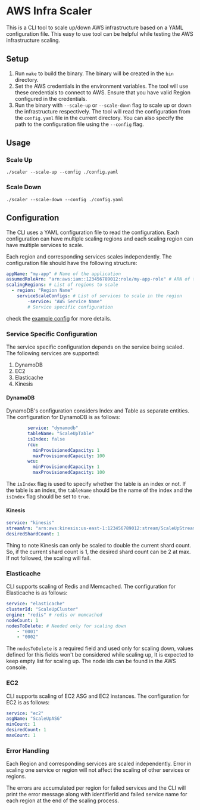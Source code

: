 # AWS Infra Scaler

This is a CLI tool to scale up/down AWS infrastructure based on a YAML configuration file. This easy to use tool can be helpful while testing the AWS infrastructure scaling.


## Setup

1. Run ```make``` to build the binary. The binary will be created in the ```bin``` directory.
2. Set the AWS credentials in the environment variables. The tool will use these credentials to connect to AWS. Ensure that you have valid Region configured in the credentials.
3. Run the binary with ```--scale-up``` or ```--scale-down``` flag to scale up or down the infrastructure respectively. The tool will read the configuration from the ```config.yaml``` file in the current directory. You can also specify the path to the configuration file using the ```--config``` flag.

## Usage

### Scale Up

```
./scaler --scale-up --config ./config.yaml
```

### Scale Down
```
./scaler --scale-down --config ./config.yaml
```

## Configuration

The CLI uses a YAML configuration file to read the configuration. Each configuration can have multiple scaling regions and each scaling region can have multiple services to scale. 

Each region and corresponding services scales independently. The configuration file should have the following structure:
```yaml
appName: "my-app" # Name of the application
assumedRoleArn: "arn:aws:iam::123456789012:role/my-app-role" # ARN of the IAM role to assume
scalingRegions: # List of regions to scale
  - region: "Region Name"
    serviceScaleConfigs: # List of services to scale in the region
        -service: "AWS Service Name"
        # Service specific configuration
```
check the [example config](./config.yaml) for more details.

### Service Specific Configuration

The service specific configuration depends on the service being scaled. The following services are supported:
1. DynamoDB
2. EC2
3. Elasticache
4. Kinesis

#### DynamoDB

DynamoDB's configuration considers Index and Table as separate entities. The configuration for DynamoDB is as follows:

```yaml
        service: "dynamodb"
        tableName: "ScaleUpTable"
        isIndex: false
        rcu:
          minProvisionedCapacity: 1
          maxProvisionedCapacity: 100
        wcu:
          minProvisionedCapacity: 1
          maxProvisionedCapacity: 100
```

The ```isIndex``` flag is used to specify whether the table is an index or not. If the table is an index, the ```tableName``` should be the name of the index and the ```isIndex``` flag should be set to ```true```.

#### Kinesis

```yaml
service: "kinesis"
streamArn: "arn:aws:kinesis:us-east-1:123456789012:stream/ScaleUpStream"
desiredShardCount: 1
```

Thing to note Kinesis can only be scaled to double the current shard count. So, if the current shard count is 1, the desired shard count can be 2 at max. If not followed, the scaling will fail.

### Elasticache

CLI supports scaling of Redis and Memcached. The configuration for Elasticache is as follows:

```yaml
service: "elasticache"
clusterId: "ScaleUpCluster"
engine: "redis" # redis or memcached
nodeCount: 1 
nodesToDelete: # Needed only for scaling down
    - "0001"
    - "0002"
```

The ```nodesToDelete``` is a required field and used only for scaling down, values defined for this fields won't be considered while scaling up, It is expected to keep empty list for scaling up. The node ids can be found in the AWS console.

### EC2

CLI supports scaling of EC2 ASG and EC2 instances. The configuration for EC2 is as follows:

```yaml
service: "ec2"
asgName: "ScaleUpASG"
minCount: 1
desiredCount: 1
maxCount: 1
```

### Error Handling

Each Region and corresponding services are scaled independently. Error in scaling one service or region will not affect the scaling of other services or regions.

The errors are accumulated per region for failed services and the CLI will print the error message along with identifierId and failed service name for each region at the end of the scaling process.

